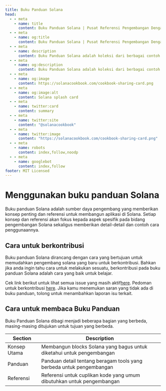 ```yaml
---
title: Buku Panduan Solana
head:
  - - meta
    - name: title
      content: Buku Panduan Solana | Pusat Referensi Pengembangan Dengan Solana
  - - meta
    - name: og:title
      content: Buku Panduan Solana | Pusat Referensi Pengembangan Dengan Solana
  - - meta
    - name: description
      content: Buku Panduan Solana adalah koleksi dari berbagai contoh dan referensi dalam mengembangkan aplikasi di Solana
  - - meta
    - name: og:description
      content: Buku Panduan Solana adalah koleksi dari berbagai contoh dan referensi dalam mengembangkan aplikasi di Solana
  - - meta
    - name: og:image
      content: https://solanacookbook.com/cookbook-sharing-card.png
  - - meta
    - name: og:image:alt
      content: Solana splash card
  - - meta
    - name: twitter:card
      content: summary  
  - - meta
    - name: twitter:site
      content: "@solanacookbook"
  - - meta
    - name: twitter:image
      content: "https://solanacookbook.com/cookbook-sharing-card.png"
  - - meta
    - name: robots
      content: index,follow,noodp
  - - meta
    - name: googlebot
      content: index,follow
footer: MIT Licensed
---
```


# Menggunakan buku panduan Solana 

Buku panduan Solana adalah sumber daya pengembang yang memberikan konsep penting dan referensi 
untuk membangun aplikasi di Solana. Setiap konsep dan referensi akan fokus kepada aspek 
spesifik pada bidang pengembangan Solana sekaligus memberikan detail-detail dan contoh cara penggunaannya.

## Cara untuk berkontribusi

Buku panduan Solana dirancang dengan cara yang bertujuan untuk memudahkan pengembang 
solana yang baru untuk berkontribusi. Bahkan jika anda ingin tahu cara untuk melakukan 
sesuatu, berkontribusi pada buku panduan Solana adalah cara yang baik untuk belajar. 


Cek link berikut untuk lihat semua issue yang masih aktif[here](https://github.com/solana-developers/solana-cookbook/issues). Pedoman untuk berkontribusi [here](https://github.com/solana-developers/solana-cookbook#contributing). Jika kamu menemukan saran yang tidak ada di buku panduan, tolong untuk menambahkan laporan isu terkait.

## Cara untuk membaca Buku Panduan

Buku Panduan Solana dibagi menjadi beberapa bagian yang berbeda, masing-masing ditujukan untuk tujuan yang berbeda. 

| Section       | Description |
|---------------|-----------------------------------------------------------------------|
| Konsep Utama  | Membangun blocks Solana yang bagus untuk diketahui untuk pengembangan  | 
| Panduan       | Panduan detail tentang beragam tools yang berbeda untuk pengembangan  |
| Referensi     | Referensi untuk cuplikan kode yang umum dibutuhkan untuk pengembangan | 